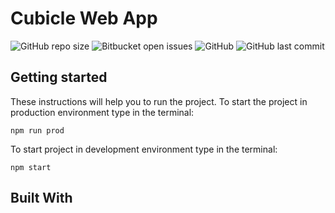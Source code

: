 # Cubicle Web App

![GitHub repo size](https://img.shields.io/github/repo-size/nikmace/cubicle)
![Bitbucket open issues](https://img.shields.io/bitbucket/issues-raw/nikmace/cubicle?logo=Visual%20Studio)
![GitHub](https://img.shields.io/github/license/nikmace/cubicle?color=brightgreen)
![GitHub last commit](https://img.shields.io/github/last-commit/nikmace/cubicle?color=yellow&logo=JavaScript)

## Getting started
These instructions will help you to run the project. 
To start the project in production environment type in the terminal:
```
npm run prod
```
To start project in development environment type in the terminal:
```
npm start
```
## Built With



